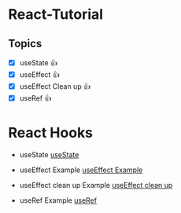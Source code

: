 # React-Tutorial
## Topics
- [x] useState :thumbsup: 
- [x] useEffect :thumbsup: 
- [x] useEffect Clean up :thumbsup: 
- [x] useRef :thumbsup: 
 
# React Hooks

- useState
[ useState ](https://codesandbox.io/s/usestate-example-65znx)

- useEffect Example
[useEffect Example](https://codesandbox.io/s/useeffect-2dgjq)

- useEffect clean up Example
[useEffect clean up ](https://codesandbox.io/s/useeffect-clean-up-tx629)

- useRef Example 
[useRef](https://codesandbox.io/s/useref-gwm3t)
